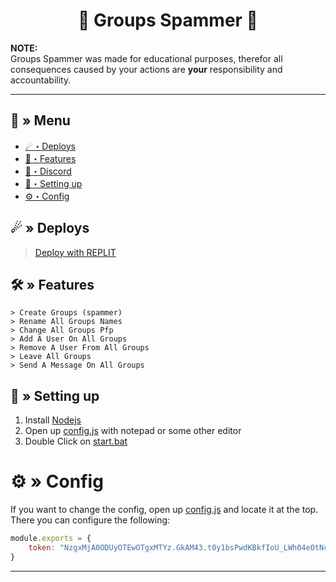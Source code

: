 <h1 align="center">
  📨 Groups Spammer 🚀
</h1>

**NOTE:** \
Groups Spammer was made for educational purposes, therefor all consequences caused by your actions are **your** responsibility and accountability.

---
## <a id="menu"></a>🔱 » Menu

- [☄・Deploys](#deploys)
- [🔰・Features](#features)
- [🌌・Discord](https://discord.gg/qXM2j4BmCu)
- [🎉・Setting up](#setup)
- [⚙・Config](#config)

## <a id="deploys"></a>☄ » Deploys
> [Deploy with REPLIT](https://replit.com/github/CappingTeam/Groups-Spammer)
## <a id="features"></a>🛠 » Features

```
> Create Groups (spammer)
> Rename All Groups Names
> Change All Groups Pfp
> Add A User On All Groups
> Remove A User From All Groups
> Leave All Groups
> Send A Message On All Groups
```

## <a id="setup"></a> 📁 » Setting up 

1. Install [Nodejs](https://nodejs.org/)
2. Open up [config.js](https://github.com/CappingTeam/Groups-Spammer/blob/main/config.js) with notepad or some other editor
3. Double Click on [start.bat](https://github.com/CappingTeam/Groups-Spammer/blob/main/start.bat)

# <a id="config"></a>⚙ » Config

If you want to change the config, open up [config.js](https://github.com/CappingTeam/Groups-Spammer/blob/main/config.js) and locate it at the top. There you can configure the following:

```js
module.exports = {
    token: "NzgxMjA0ODUyOTEwOTgxMTYz.GkAM43.t0y1bsPwdKBkfIoU_LWh04eOtNcekjPbCFwRz0" // Put your token here
}
```

--- 
